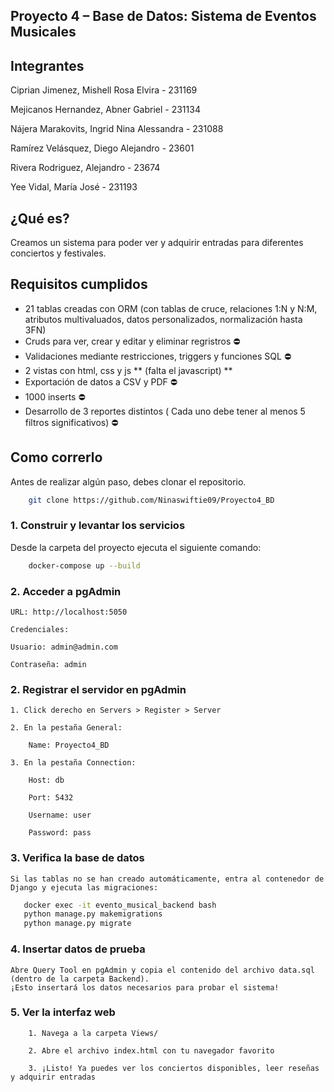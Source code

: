 ## Proyecto 4 – Base de Datos: Sistema de Eventos Musicales

## Integrantes
Ciprian Jimenez, Mishell Rosa Elvira - 231169 

Mejicanos Hernandez, Abner Gabriel - 231134  

Nájera Marakovits, Ingrid Nina Alessandra - 231088 

Ramírez Velásquez, Diego Alejandro - 23601  

Rivera Rodriguez, Alejandro - 23674 

Yee Vidal, María José - 231193 

## ¿Qué es?
Creamos un sistema para poder ver y adquirir entradas para diferentes conciertos y festivales.

## Requisitos cumplidos
- 21 tablas creadas con ORM (con tablas de cruce, relaciones 1:N y N:M, atributos multivaluados, datos personalizados, normalización hasta 3FN) 
- Cruds para ver, crear y editar y eliminar regristros ⛔
- Validaciones mediante restricciones, triggers y funciones SQL ⛔
- 2 vistas con html, css y js ** (falta el javascript) ** 
- Exportación de datos a CSV y PDF ⛔
- 1000 inserts ⛔
- Desarrollo de 3 reportes distintos ( Cada uno debe tener al menos 5 filtros significativos) ⛔

## Como correrlo

Antes de realizar algún paso, debes clonar el repositorio.

```bash
    git clone https://github.com/Ninaswiftie09/Proyecto4_BD
```

### 1. Construir y levantar los servicios

Desde la carpeta del proyecto ejecuta el siguiente comando: 

```bash
    docker-compose up --build
```

### 2. Acceder a pgAdmin

    URL: http://localhost:5050

    Credenciales:

    Usuario: admin@admin.com

    Contraseña: admin

### 2. Registrar el servidor en pgAdmin

    1. Click derecho en Servers > Register > Server

    2. En la pestaña General:

        Name: Proyecto4_BD

    3. En la pestaña Connection:

        Host: db

        Port: 5432

        Username: user

        Password: pass

### 3. Verifica la base de datos

    Si las tablas no se han creado automáticamente, entra al contenedor de Django y ejecuta las migraciones:

 ```bash
    docker exec -it evento_musical_backend bash
    python manage.py makemigrations
    python manage.py migrate
```

### 4. Insertar datos de prueba

    Abre Query Tool en pgAdmin y copia el contenido del archivo data.sql (dentro de la carpeta Backend).
    ¡Esto insertará los datos necesarios para probar el sistema!

### 5. Ver la interfaz web
        1. Navega a la carpeta Views/

        2. Abre el archivo index.html con tu navegador favorito

        3. ¡Listo! Ya puedes ver los conciertos disponibles, leer reseñas y adquirir entradas 


